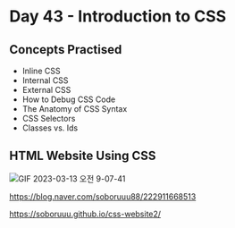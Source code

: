 # Day 43 - Introduction to CSS
## Concepts Practised
- Inline CSS
- Internal CSS
- External CSS
- How to Debug CSS Code
- The Anatomy of CSS Syntax
- CSS Selectors
- Classes vs. Ids
## HTML Website Using CSS

![GIF 2023-03-13 오전 9-07-41](https://user-images.githubusercontent.com/116648895/224582590-4ce48f1f-d1d9-47ca-baaa-543b79ffd4c4.gif)

https://blog.naver.com/soboruuu88/222911668513

https://soboruuu.github.io/css-website2/
